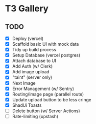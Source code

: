 # T3 Gallery

## TODO

- [x] Deploy (vercel)
- [x] Scaffold basic UI with mock data
- [x] Tidy up build process
- [x] Setup Database (vercel postgres)
- [x] Attach database to UI
- [x] Add Auth (w/ Clerk)
- [x] Add image upload
- [x] "taint" (server only)
- [x] Next Image
- [x] Error Management (w/ Sentry)
- [x] Routing/image page (parallel route)
- [x] Update upload button to be less cringe
- [x] ShadUi Toasts
- [ ] Delete button (w/ Server Actions)
- [ ] Rate-limiting (upstash)